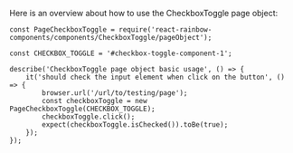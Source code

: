 Here is an overview about how to use the CheckboxToggle page object:

    const PageCheckboxToggle = require('react-rainbow-components/components/CheckboxToggle/pageObject');

    const CHECKBOX_TOGGLE = '#checkbox-toggle-component-1';

    describe('CheckboxToggle page object basic usage', () => {
        it('should check the input element when click on the button', () => {
            browser.url('/url/to/testing/page');
            const checkboxToggle = new PageCheckboxToggle(CHECKBOX_TOGGLE);
            checkboxToggle.click();
            expect(checkboxToggle.isChecked()).toBe(true);
        });
    });
